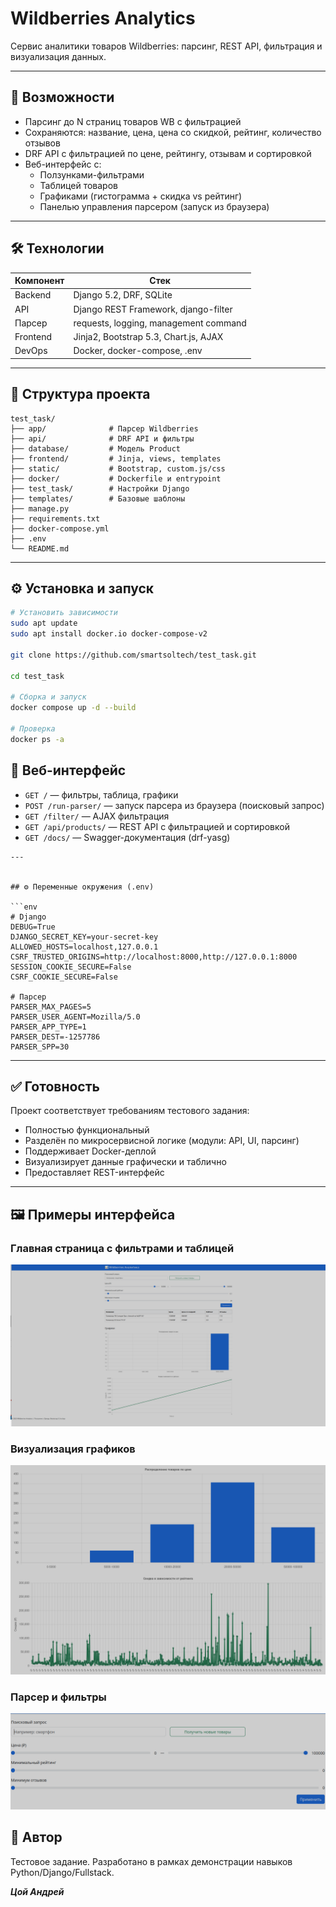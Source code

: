 # Wildberries Analytics

Сервис аналитики товаров Wildberries: парсинг, REST API, фильтрация и визуализация данных.

---

## 🚀 Возможности

- Парсинг до N страниц товаров WB с фильтрацией
- Сохраняются: название, цена, цена со скидкой, рейтинг, количество отзывов
- DRF API с фильтрацией по цене, рейтингу, отзывам и сортировкой
- Веб-интерфейс с:
  - Ползунками-фильтрами
  - Таблицей товаров
  - Графиками (гистограмма + скидка vs рейтинг)
  - Панелью управления парсером (запуск из браузера)

---

## 🛠 Технологии

| Компонент        | Стек                                |
|------------------|--------------------------------------|
| Backend          | Django 5.2, DRF, SQLite              |
| API              | Django REST Framework, django-filter |
| Парсер           | requests, logging, management command |
| Frontend         | Jinja2, Bootstrap 5.3, Chart.js, AJAX |
| DevOps           | Docker, docker-compose, .env         |

---

## 📁 Структура проекта

```
test_task/
├── app/              # Парсер Wildberries
├── api/              # DRF API и фильтры
├── database/         # Модель Product
├── frontend/         # Jinja, views, templates
├── static/           # Bootstrap, custom.js/css
├── docker/           # Dockerfile и entrypoint
├── test_task/        # Настройки Django
├── templates/        # Базовые шаблоны
├── manage.py
├── requirements.txt
├── docker-compose.yml
├── .env
└── README.md
```

---

## ⚙️ Установка и запуск

```bash
# Установить зависимости
sudo apt update
sudo apt install docker.io docker-compose-v2

git clone https://github.com/smartsoltech/test_task.git

cd test_task

# Сборка и запуск
docker compose up -d --build

# Проверка
docker ps -a
```

## 🔗 Веб-интерфейс

- `GET /` — фильтры, таблица, графики
- `POST /run-parser/` — запуск парсера из браузера (поисковый запрос)
- `GET /filter/` — AJAX фильтрация
- `GET /api/products/` — REST API с фильтрацией и сортировкой
- `GET /docs/` — Swagger-документация (drf-yasg)
```
---


## ⚙️ Переменные окружения (.env)

```env
# Django
DEBUG=True
DJANGO_SECRET_KEY=your-secret-key
ALLOWED_HOSTS=localhost,127.0.0.1
CSRF_TRUSTED_ORIGINS=http://localhost:8000,http://127.0.0.1:8000
SESSION_COOKIE_SECURE=False
CSRF_COOKIE_SECURE=False

# Парсер
PARSER_MAX_PAGES=5
PARSER_USER_AGENT=Mozilla/5.0
PARSER_APP_TYPE=1
PARSER_DEST=-1257786
PARSER_SPP=30

```

---

## ✅ Готовность

Проект соответствует требованиям тестового задания:

- Полностью функциональный
- Разделён по микросервисной логике (модули: API, UI, парсинг)
- Поддерживает Docker-деплой
- Визуализирует данные графически и таблично
- Предоставляет REST-интерфейс

---

## 🖼 Примеры интерфейса

### Главная страница с фильтрами и таблицей

![Главная страница](static/img/1.png)

### Визуализация графиков

![Графики](static/img/2.png)

### Парсер и фильтры

![Парсер](static/img/3.png)

## 👤 Автор

Тестовое задание. Разработано в рамках демонстрации навыков Python/Django/Fullstack.

***Цой Андрей***
